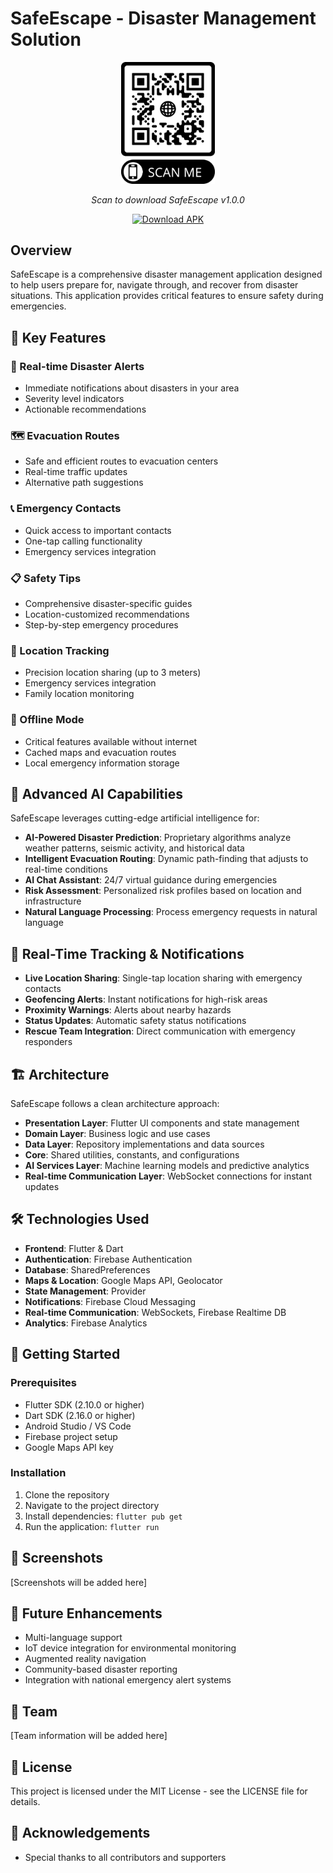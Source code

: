 # SafeEscape - Disaster Management Solution

<div align="center">
  <img src="./assets/images/qr_code.png" alt="Download SafeEscape" width="150"/>
  <p><i>Scan to download SafeEscape v1.0.0</i></p>
  
  [![Download APK](https://img.shields.io/badge/Download-SafeEscape%20v1.0.0-blue)](https://github.com/sahil28032005/SafeEscape-MVP---AI-Powered-Emergency-Alert-App/releases/download/v1.0.0/app-release.apk)
</div>

## Overview

SafeEscape is a comprehensive disaster management application designed to help users prepare for, navigate through, and recover from disaster situations. This application provides critical features to ensure safety during emergencies.

## 🌟 Key Features

### 🔔 Real-time Disaster Alerts
- Immediate notifications about disasters in your area
- Severity level indicators
- Actionable recommendations

### 🗺️ Evacuation Routes
- Safe and efficient routes to evacuation centers
- Real-time traffic updates
- Alternative path suggestions

### 📞 Emergency Contacts
- Quick access to important contacts
- One-tap calling functionality
- Emergency services integration

### 📋 Safety Tips
- Comprehensive disaster-specific guides
- Location-customized recommendations
- Step-by-step emergency procedures

### 📍 Location Tracking
- Precision location sharing (up to 3 meters)
- Emergency services integration
- Family location monitoring

### 📵 Offline Mode
- Critical features available without internet
- Cached maps and evacuation routes
- Local emergency information storage

## 🤖 Advanced AI Capabilities

SafeEscape leverages cutting-edge artificial intelligence for:

- **AI-Powered Disaster Prediction**: Proprietary algorithms analyze weather patterns, seismic activity, and historical data
- **Intelligent Evacuation Routing**: Dynamic path-finding that adjusts to real-time conditions
- **AI Chat Assistant**: 24/7 virtual guidance during emergencies
- **Risk Assessment**: Personalized risk profiles based on location and infrastructure
- **Natural Language Processing**: Process emergency requests in natural language

## 📍 Real-Time Tracking & Notifications

- **Live Location Sharing**: Single-tap location sharing with emergency contacts
- **Geofencing Alerts**: Instant notifications for high-risk areas
- **Proximity Warnings**: Alerts about nearby hazards
- **Status Updates**: Automatic safety status notifications
- **Rescue Team Integration**: Direct communication with emergency responders

## 🏗️ Architecture

SafeEscape follows a clean architecture approach:

- **Presentation Layer**: Flutter UI components and state management
- **Domain Layer**: Business logic and use cases
- **Data Layer**: Repository implementations and data sources
- **Core**: Shared utilities, constants, and configurations
- **AI Services Layer**: Machine learning models and predictive analytics
- **Real-time Communication Layer**: WebSocket connections for instant updates

## 🛠️ Technologies Used

- **Frontend**: Flutter & Dart
- **Authentication**: Firebase Authentication
- **Database**: SharedPreferences
- **Maps & Location**: Google Maps API, Geolocator
- **State Management**: Provider
- **Notifications**: Firebase Cloud Messaging
- **Real-time Communication**: WebSockets, Firebase Realtime DB
- **Analytics**: Firebase Analytics

## 🚀 Getting Started

### Prerequisites
- Flutter SDK (2.10.0 or higher)
- Dart SDK (2.16.0 or higher)
- Android Studio / VS Code
- Firebase project setup
- Google Maps API key

### Installation

1. Clone the repository
2. Navigate to the project directory
3. Install dependencies: `flutter pub get`
4. Run the application: `flutter run`

## 📱 Screenshots

[Screenshots will be added here]

## 🔮 Future Enhancements

- Multi-language support
- IoT device integration for environmental monitoring
- Augmented reality navigation
- Community-based disaster reporting
- Integration with national emergency alert systems

## 👥 Team

[Team information will be added here]

## 📄 License

This project is licensed under the MIT License - see the LICENSE file for details.

## 🙏 Acknowledgements

- Special thanks to all contributors and supporters